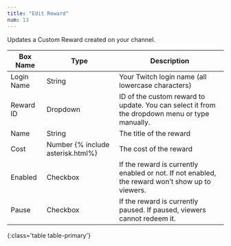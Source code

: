 ```yaml
---
title: "Edit Reward"
num: 13
---
```


Updates a Custom Reward created on your channel.

| Box Name | Type | Description | 
|-------|--------|--------
|Login Name|String|Your Twitch login name (all lowercase characters)
|Reward ID|Dropdown|ID of the custom reward to update. You can select it from the dropdown menu or type manually.
|Name|String|The title of the reward
|Cost|Number {% include asterisk.html%}|The cost of the reward
|Enabled|Checkbox|If the reward is currently enabled or not. If not enabled, the reward won’t show up to viewers.
|Pause|Checkbox|If the reward is currently paused. If paused, viewers cannot redeem it.
{:class='table table-primary'}











